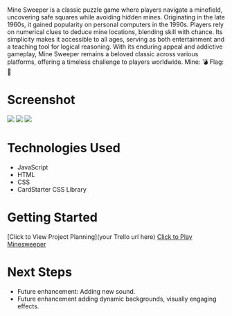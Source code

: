# <MinesweeperGame>

Mine Sweeper is a classic puzzle game where players navigate a minefield, uncovering safe squares while avoiding hidden mines. Originating in the late 1960s, it gained popularity on personal computers in the 1990s. Players rely on numerical clues to deduce mine locations, blending skill with chance. Its simplicity makes it accessible to all ages, serving as both entertainment and a teaching tool for logical reasoning. With its enduring appeal and addictive gameplay, Mine Sweeper remains a beloved classic across various platforms, offering a timeless challenge to players worldwide.
Mine: 💣
Flag: 🚩


# Screenshot

<img src="/Users/yassinhajjej/code/minesweeper/images/Screenshot 2024-03-20 at 3.52.55 PM.png">
<img src="/Users/yassinhajjej/code/minesweeper/images/Screenshot 2024-03-20 at 3.53.46 PM.png">
<img src="url to your image on imgur">

# Technologies Used

- JavaScript
- HTML
- CSS
- CardStarter CSS Library

# Getting Started

[Click to View Project Planning](your Trello url here)
[Click to Play Minesweeper](https://yassinhajjej.github.io/Minesweeper/)

# Next Steps

- Future enhancement: Adding new sound. 
- Future enhancement adding dynamic backgrounds, visually engaging effects.
